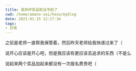 ```yaml
---
title: 某桥杯奖品和证书到了
cwd: /home/amano-sei/hexo/myblog
date: 2021-01-15 12:17:34
tags:
- 日常
---
```


之前是老师一直帮我保管着，然后昨天老师给我快递过来了（

说开心应该是开心吧，但是我应该有更应该去追求的东西（不是么

说起来两个奖品加起来都没有一次报名费贵吧（

